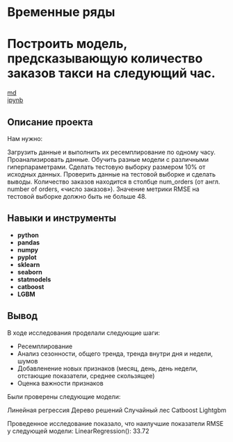 
# Временные ряды
# Построить модель, предсказывающую количество заказов такси на следующий час.

[md](https://github.com/MironRodionoff/yandex_practicum/blob/main/Project_11/README.md)    
[ipynb](https://github.com/MironRodionoff/yandex_practicum/blob/main/Project_11/Project_11.ipynb)



## Описание проекта

Нам нужно:

Загрузить данные и выполнить их ресемплирование по одному часу.
Проанализировать данные.
Обучить разные модели с различными гиперпараметрами. Сделать тестовую выборку размером 10% от исходных данных.
Проверить данные на тестовой выборке и сделать выводы.
Количество заказов находится в столбце num_orders (от англ. number of orders, «число заказов»).
Значение метрики RMSE на тестовой выборке должно быть не больше 48.

## Навыки и инструменты

- **python**
- **pandas**
- **numpy**
- **pyplot**
- **sklearn**
- **seaborn** 
- **statmodels** 
- **catboost**
- **LGBM**  

## Вывод

В ходе исследования проделали следующие шаги:

* Ресемплирование
* Анализ сезонности, общего тренда, тренда внутри дня и недели, шумов
* Добавленение новых признаков (месяц, день, день недели, отстающие показатели, среднее скользящее)
* Оценка важности признаков

Были проверены следующие модели:

Линейная регрессия
Дерево решений
Случайный лес
Catboost
Lightgbm

Проведенное исследование показало, что наилучшие показатели RMSE у следующей модели:
LinearRegression(): 33.72
